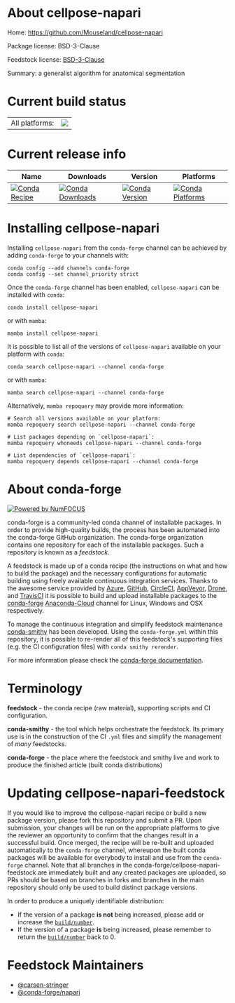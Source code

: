 About cellpose-napari
=====================

Home: https://github.com/Mouseland/cellpose-napari

Package license: BSD-3-Clause

Feedstock license: [BSD-3-Clause](https://github.com/conda-forge/cellpose-napari-feedstock/blob/main/LICENSE.txt)

Summary: a generalist algorithm for anatomical segmentation

Current build status
====================


<table><tr><td>All platforms:</td>
    <td>
      <a href="https://dev.azure.com/conda-forge/feedstock-builds/_build/latest?definitionId=15431&branchName=main">
        <img src="https://dev.azure.com/conda-forge/feedstock-builds/_apis/build/status/cellpose-napari-feedstock?branchName=main">
      </a>
    </td>
  </tr>
</table>

Current release info
====================

| Name | Downloads | Version | Platforms |
| --- | --- | --- | --- |
| [![Conda Recipe](https://img.shields.io/badge/recipe-cellpose--napari-green.svg)](https://anaconda.org/conda-forge/cellpose-napari) | [![Conda Downloads](https://img.shields.io/conda/dn/conda-forge/cellpose-napari.svg)](https://anaconda.org/conda-forge/cellpose-napari) | [![Conda Version](https://img.shields.io/conda/vn/conda-forge/cellpose-napari.svg)](https://anaconda.org/conda-forge/cellpose-napari) | [![Conda Platforms](https://img.shields.io/conda/pn/conda-forge/cellpose-napari.svg)](https://anaconda.org/conda-forge/cellpose-napari) |

Installing cellpose-napari
==========================

Installing `cellpose-napari` from the `conda-forge` channel can be achieved by adding `conda-forge` to your channels with:

```
conda config --add channels conda-forge
conda config --set channel_priority strict
```

Once the `conda-forge` channel has been enabled, `cellpose-napari` can be installed with `conda`:

```
conda install cellpose-napari
```

or with `mamba`:

```
mamba install cellpose-napari
```

It is possible to list all of the versions of `cellpose-napari` available on your platform with `conda`:

```
conda search cellpose-napari --channel conda-forge
```

or with `mamba`:

```
mamba search cellpose-napari --channel conda-forge
```

Alternatively, `mamba repoquery` may provide more information:

```
# Search all versions available on your platform:
mamba repoquery search cellpose-napari --channel conda-forge

# List packages depending on `cellpose-napari`:
mamba repoquery whoneeds cellpose-napari --channel conda-forge

# List dependencies of `cellpose-napari`:
mamba repoquery depends cellpose-napari --channel conda-forge
```


About conda-forge
=================

[![Powered by
NumFOCUS](https://img.shields.io/badge/powered%20by-NumFOCUS-orange.svg?style=flat&colorA=E1523D&colorB=007D8A)](https://numfocus.org)

conda-forge is a community-led conda channel of installable packages.
In order to provide high-quality builds, the process has been automated into the
conda-forge GitHub organization. The conda-forge organization contains one repository
for each of the installable packages. Such a repository is known as a *feedstock*.

A feedstock is made up of a conda recipe (the instructions on what and how to build
the package) and the necessary configurations for automatic building using freely
available continuous integration services. Thanks to the awesome service provided by
[Azure](https://azure.microsoft.com/en-us/services/devops/), [GitHub](https://github.com/),
[CircleCI](https://circleci.com/), [AppVeyor](https://www.appveyor.com/),
[Drone](https://cloud.drone.io/welcome), and [TravisCI](https://travis-ci.com/)
it is possible to build and upload installable packages to the
[conda-forge](https://anaconda.org/conda-forge) [Anaconda-Cloud](https://anaconda.org/)
channel for Linux, Windows and OSX respectively.

To manage the continuous integration and simplify feedstock maintenance
[conda-smithy](https://github.com/conda-forge/conda-smithy) has been developed.
Using the ``conda-forge.yml`` within this repository, it is possible to re-render all of
this feedstock's supporting files (e.g. the CI configuration files) with ``conda smithy rerender``.

For more information please check the [conda-forge documentation](https://conda-forge.org/docs/).

Terminology
===========

**feedstock** - the conda recipe (raw material), supporting scripts and CI configuration.

**conda-smithy** - the tool which helps orchestrate the feedstock.
                   Its primary use is in the construction of the CI ``.yml`` files
                   and simplify the management of *many* feedstocks.

**conda-forge** - the place where the feedstock and smithy live and work to
                  produce the finished article (built conda distributions)


Updating cellpose-napari-feedstock
==================================

If you would like to improve the cellpose-napari recipe or build a new
package version, please fork this repository and submit a PR. Upon submission,
your changes will be run on the appropriate platforms to give the reviewer an
opportunity to confirm that the changes result in a successful build. Once
merged, the recipe will be re-built and uploaded automatically to the
`conda-forge` channel, whereupon the built conda packages will be available for
everybody to install and use from the `conda-forge` channel.
Note that all branches in the conda-forge/cellpose-napari-feedstock are
immediately built and any created packages are uploaded, so PRs should be based
on branches in forks and branches in the main repository should only be used to
build distinct package versions.

In order to produce a uniquely identifiable distribution:
 * If the version of a package **is not** being increased, please add or increase
   the [``build/number``](https://docs.conda.io/projects/conda-build/en/latest/resources/define-metadata.html#build-number-and-string).
 * If the version of a package **is** being increased, please remember to return
   the [``build/number``](https://docs.conda.io/projects/conda-build/en/latest/resources/define-metadata.html#build-number-and-string)
   back to 0.

Feedstock Maintainers
=====================

* [@carsen-stringer](https://github.com/carsen-stringer/)
* [@conda-forge/napari](https://github.com/conda-forge/napari/)

